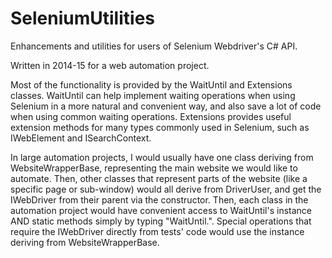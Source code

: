 # SeleniumUtilities
Enhancements and utilities for users of Selenium Webdriver's C# API.

Written in 2014-15 for a web automation project. 

Most of the functionality is provided by the WaitUntil and Extensions classes. WaitUntil can help implement waiting operations when using
Selenium in a more natural and convenient way, and also save a lot of code when using common waiting operations. Extensions provides 
useful extension methods for many types commonly used in Selenium, such as IWebElement and ISearchContext.

In large automation projects, I would usually have one class deriving from WebsiteWrapperBase, representing the main website we would like 
to automate. Then, other classes that represent parts of the website (like a specific page or sub-window) would all derive from 
DriverUser, and get the IWebDriver from their parent via the constructor. Then, each class in the automation project would have convenient
access to WaitUntil's instance AND static methods simply by typing "WaitUntil.". Special operations that require the IWebDriver directly
from tests' code would use the instance deriving from WebsiteWrapperBase.
